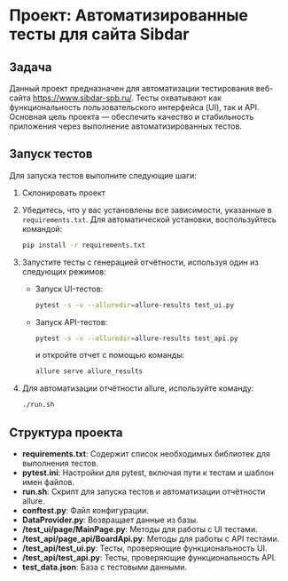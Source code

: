 # Проект: Автоматизированные тесты для сайта Sibdar

## Задача

Данный проект предназначен для автоматизации тестирования веб-сайта https://www.sibdar-spb.ru/. Тесты охватывают как функциональность пользовательского интерфейса (UI), так и API. Основная цель проекта — обеспечить качество и стабильность приложения через выполнение автоматизированных тестов.

## Запуск тестов

Для запуска тестов выполните следующие шаги:
1. Склонировать проект


2. Убедитесь, что у вас установлены все зависимости, указанные в `requirements.txt`.
    Для автоматической установки, воспользуйтесь командой: 
    ```bash
    pip install -r requirements.txt
    ```
    

3. Запустите тесты с генерацией отчётности, используя один из следующих режимов:
   - Запуск UI-тестов:
     ```bash
     pytest -s -v --alluredir=allure-results test_ui.py
     ```
   - Запуск API-тестов:
     ```bash
     pytest -s -v --alluredir=allure-results test_api.py
     ```
     и откройте отчет с помощью команды:
        ```bash
        allure serve allure_results
        ```

4. Для автоматизации отчётности allure, используйте команду:
    ```bash
    ./run.sh
    ```
      
## Структура проекта


- **requirements.txt**: Содержит список необходимых библиотек для выполнения тестов.
- **pytest.ini**: Настройки для pytest, включая пути к тестам и шаблон имен файлов.
- **run.sh**: Скрипт для запуска тестов и автоматизации отчётности allure.
- **conftest.py**: Файл конфигурации.
- **DataProvider.py**: Возвращает данные из базы.
- **/test_ui/page/MainPage.py**: Методы для работы c UI тестами.
- **/test_api/page_api/BoardApi.py**: Методы для работы c API тестами.
- **/test_api/test_ui.py**: Тесты, проверяющие функциональность UI.
- **/test_api/test_api.py**: Тесты, проверяющие функциональность API.
- **test_data.json**: База с тестовыми данными.
